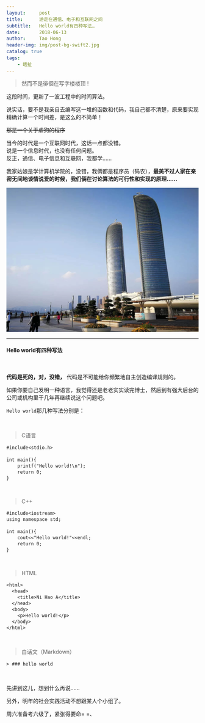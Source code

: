 ```yaml
---
layout:     post
title:      游走在通信、电子和互联网之间
subtitle:   Hello world有四种写法…
date:       2018-06-13
author:     Tao Hong
header-img: img/post-bg-swift2.jpg
catalog: true
tags:
    - 瞎扯
---
```


> 然而不是徘徊在写字楼楼顶 !

这段时间，更新了一波工程中的时间算法。

说实话，要不是我亲自去编写这一堆的函数和代码，我自己都不清楚，原来要实现精确计算一个时间差，是这么的不简单！

<del>那是一个关于虐狗的程序<del>

当今的时代是一个互联网时代，这话一点都没错。  
说是一个信息时代，也没有任何问题。  
反正，通信、电子信息和互联网，我都学……

我家姑娘是学计算机学院的，没错，我俩都是程序员（码农），**最美不过人家在亲密无间地谈情说爱的时候，我们俩在讨论算法的可行性和实现的原理……**

![shimao](https://github.com/TaohongMaxwell/TaohongMaxwell.github.io/raw/master/img/amoy/hxsm.jpg)

---

#### Hello world有四种写法

<br>

**代码是死的，对，没错，** 代码是不可能给你频繁地自主创造编译规则的。

如果你要自己发明一种语言，我觉得还是老老实实读完博士，然后到有强大后台的公司或机构里干几年再继续说这个问题吧。

`Hello world`那几种写法分别是：

<br>

> C语言

```
#include<stdio.h>

int main(){
    printf("Hello world!\n");
    return 0;
}
```
<br>

> C++

```
#include<iostream>
using namespace std;

int main(){
    cout<<"Hello world!"<<endl;
    return 0;
}
```
<br>

> HTML

```
<html>
  <head>
    <title>Ni Hao A</title>
  </head>
  <body>
    <p>Hello world!</p>
  </body>
</html>
```
<br>

> 白话文（Markdown）

```
> ### hello world
```

<br>

先讲到这儿，想到什么再说……

另外，明年的社会实践活动不想跟某人个小组了。

周六准备考六级了，紧张得要命= =、
